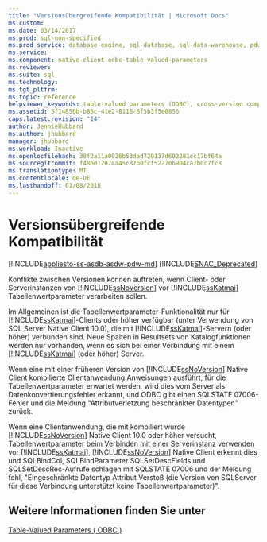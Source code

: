 ```yaml
---
title: "Versionsübergreifende Kompatibilität | Microsoft Docs"
ms.custom: 
ms.date: 03/14/2017
ms.prod: sql-non-specified
ms.prod_service: database-engine, sql-database, sql-data-warehouse, pdw
ms.service: 
ms.component: native-client-odbc-table-valued-parameters
ms.reviewer: 
ms.suite: sql
ms.technology: 
ms.tgt_pltfrm: 
ms.topic: reference
helpviewer_keywords: table-valued parameters (ODBC), cross-version compatibility
ms.assetid: 5f14850b-b85c-41e2-8116-6f5b3f5e0856
caps.latest.revision: "14"
author: JennieHubbard
ms.author: jhubbard
manager: jhubbard
ms.workload: Inactive
ms.openlocfilehash: 38f2a11a0926b53dad729137d602281cc17bf64a
ms.sourcegitcommit: f486d12078a45c87b0fcf52270b904ca7b0c7fc8
ms.translationtype: MT
ms.contentlocale: de-DE
ms.lasthandoff: 01/08/2018
---
```

# <a name="cross-version-compatibility"></a>Versionsübergreifende Kompatibilität
[!INCLUDE[appliesto-ss-asdb-asdw-pdw-md](../../includes/appliesto-ss-asdb-asdw-pdw-md.md)]
[!INCLUDE[SNAC_Deprecated](../../includes/snac-deprecated.md)]

  Konflikte zwischen Versionen können auftreten, wenn Client- oder Serverinstanzen von [!INCLUDE[ssNoVersion](../../includes/ssnoversion-md.md)] vor [!INCLUDE[ssKatmai](../../includes/sskatmai-md.md)] Tabellenwertparameter verarbeiten sollen.  
  
 Im Allgemeinen ist die Tabellenwertparameter-Funktionalität nur für [!INCLUDE[ssKatmai](../../includes/sskatmai-md.md)]-Clients oder höher verfügbar (unter Verwendung von SQL Server Native Client 10.0), die mit [!INCLUDE[ssKatmai](../../includes/sskatmai-md.md)]-Servern (oder höher) verbunden sind. Neue Spalten in Resultsets von Katalogfunktionen werden nur vorhanden, wenn es sich bei einer Verbindung mit einem [!INCLUDE[ssKatmai](../../includes/sskatmai-md.md)] (oder höher) Server.  
  
 Wenn eine mit einer früheren Version von [!INCLUDE[ssNoVersion](../../includes/ssnoversion-md.md)] Native Client kompilierte Clientanwendung Anweisungen ausführt, für die Tabellenwertparameter erwartet werden, wird dies vom Server als Datenkonvertierungsfehler erkannt, und ODBC gibt einen SQLSTATE 07006-Fehler und die Meldung "Attributverletzung beschränkter Datentypen" zurück.  
  
 Wenn eine Clientanwendung, die mit kompiliert wurde [!INCLUDE[ssNoVersion](../../includes/ssnoversion-md.md)] Native Client 10.0 oder höher versucht, Tabellenwertparameter beim Verbinden mit einer Serverinstanz verwenden vor [!INCLUDE[ssKatmai](../../includes/sskatmai-md.md)], [!INCLUDE[ssNoVersion](../../includes/ssnoversion-md.md)] Native Client erkennt dies und SQLBindCol, SQLBindParameter SQLSetDescFields und SQLSetDescRec-Aufrufe schlagen mit SQLSTATE 07006 und der Meldung fehl, "Eingeschränkte Datentyp Attribut Verstoß (die Version von SQLServer für diese Verbindung unterstützt keine Tabellenwertparameter)".  
  
## <a name="see-also"></a>Weitere Informationen finden Sie unter  
 [Table-Valued Parameters &#40; ODBC &#41;](../../relational-databases/native-client-odbc-table-valued-parameters/table-valued-parameters-odbc.md)  
  
  
